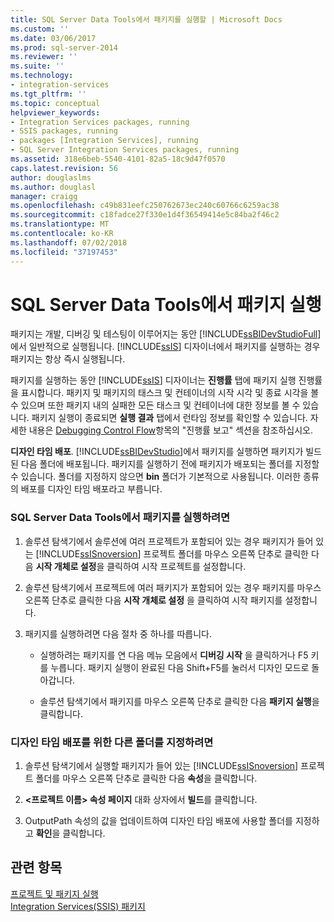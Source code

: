 ```yaml
---
title: SQL Server Data Tools에서 패키지를 실행할 | Microsoft Docs
ms.custom: ''
ms.date: 03/06/2017
ms.prod: sql-server-2014
ms.reviewer: ''
ms.suite: ''
ms.technology:
- integration-services
ms.tgt_pltfrm: ''
ms.topic: conceptual
helpviewer_keywords:
- Integration Services packages, running
- SSIS packages, running
- packages [Integration Services], running
- SQL Server Integration Services packages, running
ms.assetid: 318e6beb-5540-4101-82a5-18c9d47f0570
caps.latest.revision: 56
author: douglaslms
ms.author: douglasl
manager: craigg
ms.openlocfilehash: c49b831eefc250762673ec240c60766c6259ac38
ms.sourcegitcommit: c18fadce27f330e1d4f36549414e5c84ba2f46c2
ms.translationtype: MT
ms.contentlocale: ko-KR
ms.lasthandoff: 07/02/2018
ms.locfileid: "37197453"
---
```

# <a name="run-a-package-in-sql-server-data-tools"></a>SQL Server Data Tools에서 패키지 실행
  패키지는 개발, 디버깅 및 테스팅이 이루어지는 동안 [!INCLUDE[ssBIDevStudioFull](../includes/ssbidevstudiofull-md.md)] 에서 일반적으로 실행됩니다. [!INCLUDE[ssIS](../includes/ssis-md.md)] 디자이너에서 패키지를 실행하는 경우 패키지는 항상 즉시 실행됩니다.  
  
 패키지를 실행하는 동안 [!INCLUDE[ssIS](../includes/ssis-md.md)] 디자이너는 **진행률** 탭에 패키지 실행 진행률을 표시합니다. 패키지 및 패키지의 태스크 및 컨테이너의 시작 시각 및 종료 시각을 볼 수 있으며 또한 패키지 내의 실패한 모든 태스크 및 컨테이너에 대한 정보를 볼 수 있습니다. 패키지 실행이 종료되면 **실행 결과** 탭에서 런타임 정보를 확인할 수 있습니다. 자세한 내용은 [Debugging Control Flow](control-flow/control-flow.md)항목의 "진행률 보고" 섹션을 참조하십시오.  
  
 **디자인 타임 배포**. [!INCLUDE[ssBIDevStudio](../includes/ssbidevstudio-md.md)]에서 패키지를 실행하면 패키지가 빌드된 다음 폴더에 배포됩니다. 패키지를 실행하기 전에 패키지가 배포되는 폴더를 지정할 수 있습니다. 폴더를 지정하지 않으면 **bin** 폴더가 기본적으로 사용됩니다. 이러한 종류의 배포를 디자인 타임 배포라고 부릅니다.  
  
### <a name="to-run-a-package-in-sql-server-data-tools"></a>SQL Server Data Tools에서 패키지를 실행하려면  
  
1.  솔루션 탐색기에서 솔루션에 여러 프로젝트가 포함되어 있는 경우 패키지가 들어 있는 [!INCLUDE[ssISnoversion](../includes/ssisnoversion-md.md)] 프로젝트 폴더를 마우스 오른쪽 단추로 클릭한 다음 **시작 개체로 설정**을 클릭하여 시작 프로젝트를 설정합니다.  
  
2.  솔루션 탐색기에서 프로젝트에 여러 패키지가 포함되어 있는 경우 패키지를 마우스 오른쪽 단추로 클릭한 다음 **시작 개체로 설정** 을 클릭하여 시작 패키지를 설정합니다.  
  
3.  패키지를 실행하려면 다음 절차 중 하나를 따릅니다.  
  
    -   실행하려는 패키지를 연 다음 메뉴 모음에서 **디버깅 시작** 을 클릭하거나 F5 키를 누릅니다. 패키지 실행이 완료된 다음 Shift+F5를 눌러서 디자인 모드로 돌아갑니다.  
  
    -   솔루션 탐색기에서 패키지를 마우스 오른쪽 단추로 클릭한 다음 **패키지 실행**을 클릭합니다.  
  
### <a name="to-specify-a-different-folder-for-design-time-deployment"></a>디자인 타임 배포를 위한 다른 폴더를 지정하려면  
  
1.  솔루션 탐색기에서 실행할 패키지가 들어 있는 [!INCLUDE[ssISnoversion](../includes/ssisnoversion-md.md)] 프로젝트 폴더를 마우스 오른쪽 단추로 클릭한 다음 **속성**을 클릭합니다.  
  
2.  **\<프로젝트 이름> 속성 페이지** 대화 상자에서 **빌드**를 클릭합니다.  
  
3.  OutputPath 속성의 값을 업데이트하여 디자인 타임 배포에 사용할 폴더를 지정하고 **확인**을 클릭합니다.  
  
## <a name="see-also"></a>관련 항목  
 [프로젝트 및 패키지 실행](packages/run-integration-services-ssis-packages.md)   
 [Integration Services&#40;SSIS&#41; 패키지](../../2014/integration-services/integration-services-ssis-packages.md)  
  
  
